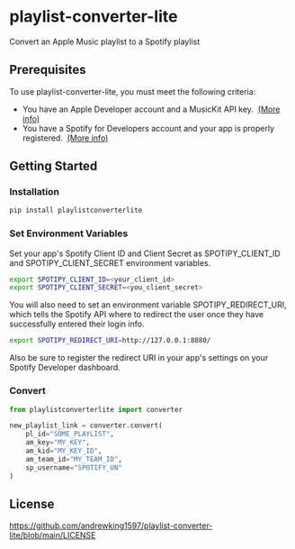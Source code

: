# playlist-converter-lite
Convert an Apple Music playlist to a Spotify playlist

## Prerequisites
To use playlist-converter-lite, you must meet the following criteria:
- You have an Apple Developer account and a MusicKit API key.  [(More info)](https://developer.apple.com/documentation/applemusicapi/getting_keys_and_creating_tokens)
- You have a Spotify for Developers account and your app is properly registered.  [(More info)](https://developer.spotify.com/documentation/web-api/quick-start/)

## Getting Started
### Installation
```zsh
pip install playlistconverterlite
```

### Set Environment Variables
Set your app's Spotify Client ID and Client Secret as SPOTIPY_CLIENT_ID and SPOTIPY_CLIENT_SECRET environment variables.

```zsh
export SPOTIPY_CLIENT_ID=<your_client_id>
export SPOTIPY_CLIENT_SECRET=<you_client_secret>
```

You will also need to set an environment variable SPOTIPY_REDIRECT_URI, which tells the Spotify API where to redirect the user once they have successfully entered their login info.

```zsh
export SPOTIPY_REDIRECT_URI=http://127.0.0.1:8080/
```

Also be sure to register the redirect URI in your app's settings on your Spotify Developer dashboard.

### Convert
```python
from playlistconverterlite import converter

new_playlist_link = converter.convert(
    pl_id="SOME_PLAYLIST",
    am_key="MY_KEY",
    am_kid="MY_KEY_ID",
    am_team_id="MY_TEAM_ID",
    sp_username="SPOTIFY_UN"
)
```

## License
https://github.com/andrewking1597/playlist-converter-lite/blob/main/LICENSE
